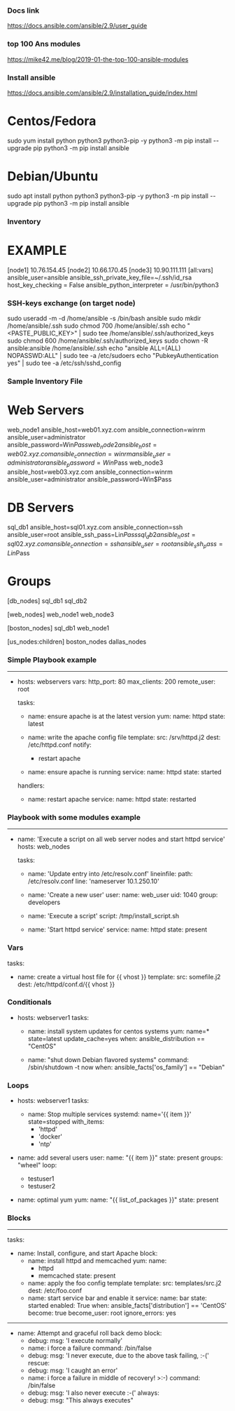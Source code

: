 ### Docs link
https://docs.ansible.com/ansible/2.9/user_guide
### top 100 Ans modules
https://mike42.me/blog/2019-01-the-top-100-ansible-modules
### Install ansible
https://docs.ansible.com/ansible/2.9/installation_guide/index.html
# Centos/Fedora
sudo yum install python python3 python3-pip -y
python3 -m pip install --upgrade pip
python3 -m pip install ansible
# Debian/Ubuntu
sudo apt install python python3 python3-pip -y
python3 -m pip install --upgrade pip
python3 -m pip install ansible

### Inventory
# EXAMPLE
[node1]
10.76.154.45
[node2]
10.66.170.45
[node3]
10.90.111.111
[all:vars]
ansible_user=ansible
ansible_ssh_private_key_file=~/.ssh/id_rsa
host_key_checking = False
ansible_python_interpreter = /usr/bin/python3

### SSH-keys exchange (on target node)
sudo useradd -m -d /home/ansible -s /bin/bash ansible
sudo mkdir /home/ansible/.ssh
sudo chmod 700 /home/ansible/.ssh
echo "<PASTE_PUBLIC_KEY>" | sudo tee /home/ansible/.ssh/authorized_keys
sudo chmod 600 /home/ansible/.ssh/authorized_keys
sudo chown -R ansible:ansible /home/ansible/.ssh
echo "ansible ALL=(ALL) NOPASSWD:ALL" | sudo tee -a /etc/sudoers
echo "PubkeyAuthentication yes" | sudo tee -a /etc/ssh/sshd_config

### Sample Inventory File
# Web Servers 
web_node1 ansible_host=web01.xyz.com ansible_connection=winrm ansible_user=administrator ansible_password=Win$Pass
web_node2 ansible_host=web02.xyz.com ansible_connection=winrm ansible_user=administrator ansible_password=Win$Pass
web_node3 ansible_host=web03.xyz.com ansible_connection=winrm ansible_user=administrator ansible_password=Win$Pass

# DB Servers
sql_db1 ansible_host=sql01.xyz.com ansible_connection=ssh ansible_user=root ansible_ssh_pass=Lin$Pass
sql_db2 ansible_host=sql02.xyz.com ansible_connection=ssh ansible_user=root ansible_ssh_pass=Lin$Pass

# Groups
[db_nodes]
sql_db1
sql_db2

[web_nodes]
web_node1
web_node3

[boston_nodes]
sql_db1
web_node1

[us_nodes:children]
boston_nodes
dallas_nodes

### Simple Playbook example
---
- hosts: webservers
  vars:
    http_port: 80
    max_clients: 200
  remote_user: root

  tasks:
  - name: ensure apache is at the latest version
    yum:
      name: httpd
      state: latest

  - name: write the apache config file
    template:
      src: /srv/httpd.j2
      dest: /etc/httpd.conf
    notify:
    - restart apache

  - name: ensure apache is running
    service:
      name: httpd
      state: started

  handlers:
    - name: restart apache
      service:
        name: httpd
        state: restarted

### Playbook with some modules example
---
- name: 'Execute a script on all web server nodes and start httpd service'
  hosts: web_nodes

  tasks:
  - name: 'Update entry into /etc/resolv.conf'
    lineinfile:
        path: /etc/resolv.conf
        line: 'nameserver 10.1.250.10'

  - name: 'Create a new user'
    user:
        name: web_user
        uid: 1040
        group: developers

  - name: 'Execute a script'
    script: /tmp/install_script.sh

  - name: 'Start httpd service'
    service:
        name: httpd
        state: present

### Vars

tasks:
  - name: create a virtual host file for {{ vhost }}
    template:
      src: somefile.j2
      dest: /etc/httpd/conf.d/{{ vhost }}

### Conditionals
- hosts: webserver1
  tasks:
  - name: install system updates for centos systems
    yum: name=* state=latest update_cache=yes
    when: ansible_distribution == "CentOS"

  - name: "shut down Debian flavored systems"
    command: /sbin/shutdown -t now
    when: ansible_facts['os_family'] == "Debian"


### Loops
- hosts: webserver1
  tasks:
  - name: Stop multiple services
    systemd: name='{{ item }}' state=stopped
    with_items:
      - 'httpd'
      - 'docker'
      - 'ntp'

- name: add several users
  user:
    name: "{{ item }}"
    state: present
    groups: "wheel"
  loop:
     - testuser1
     - testuser2

- name: optimal yum
  yum:
    name: "{{  list_of_packages  }}"
    state: present

### Blocks
---
tasks:
- name: Install, configure, and start Apache
    block:
    - name: install httpd and memcached
        yum:
        name:
        - httpd
        - memcached
        state: present
    - name: apply the foo config template
        template:
        src: templates/src.j2
        dest: /etc/foo.conf
    - name: start service bar and enable it
        service:
        name: bar
        state: started
        enabled: True
    when: ansible_facts['distribution'] == 'CentOS'
    become: true
    become_user: root
    ignore_errors: yes

---
- name: Attempt and graceful roll back demo
  block:
    - debug:
        msg: 'I execute normally'
    - name: i force a failure
      command: /bin/false
    - debug:
        msg: 'I never execute, due to the above task failing, :-('
  rescue:
    - debug:
        msg: 'I caught an error'
    - name: i force a failure in middle of recovery! >:-)
      command: /bin/false
    - debug:
        msg: 'I also never execute :-('
  always:
    - debug:
        msg: "This always executes"
